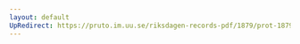 ```yaml
---
layout: default
UpRedirect: https://pruto.im.uu.se/riksdagen-records-pdf/1879/prot-1879--ak--002.pdf
---
```

